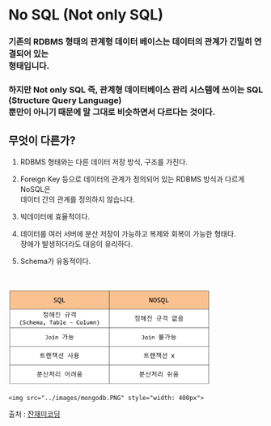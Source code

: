 # No SQL (Not only SQL)

### 기존의 RDBMS 형태의 관계형 데이터 베이스는 데이터의 관계가 긴밀히 연결되어 있는<br> 형태입니다.
### 하지만 Not only SQL 즉, 관계형 데이터베이스 관리 시스템에 쓰이는 SQL (Structure Query Language) <br>뿐만이 아니기 때문에 말 그대로 비슷하면서 다르다는 것이다.

## 무엇이 다른가?

1. RDBMS 형태와는 다른 데이터 저장 방식, 구조를 가진다.

2. Foreign Key 등으로 데이터의 관계가 정의되어 있는 RDBMS 방식과 다르게 NoSQL은<br>
    데이터 간의 관계를 정의하지 않습니다.
3. 빅데이터에 효율적이다.
4. 데이터를 여러 서버에 분산 저장이 가능하고 복제와 회복이 가능한 형태다. <br>장애가    발생하더라도 대응이 유리하다.
5. Schema가 유동적이다.
<br>
<br>
<img src="../images/nosql.PNG" style="width: 400px">


    <img src="../images/mongodb.PNG" style="width: 400px">


출처 : [잔재미코딩](https://www.fun-coding.org/mongodb_basic1.html)